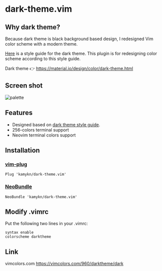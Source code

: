 # dark-theme.vim

## Why dark theme?

Because dark theme is black background based design, I redesigned Vim color scheme with a modern theme.

[Here](https://material.io/design/color/dark-theme.html) is a style guide for the dark theme.
This plugin is for redesigning color scheme according to this style guide.

Dark theme 👉 https://material.io/design/color/dark-theme.html

## Screen shot

![palette](https://github.com/kamykn/dark-theme.vim/blob/master/src/screenshot.png?raw=true)

## Features

- Designed based on [dark theme style guide](https://material.io/design/color/dark-theme.html#usage).
- 256-colors terminal support
- Neovim terminal colors support

## Installation

### [vim-plug](https://github.com/junegunn/vim-plug)

```vimscript
Plug 'kamykn/dark-theme.vim'
```

### [NeoBundle](https://github.com/Shougo/neobundle.vim)

```vimscript
NeoBundle 'kamykn/dark-theme.vim'
```

## Modify .vimrc

Put the following two lines in your .vimrc:

```vimscript
syntax enable
colorscheme darktheme
```

## Link

vimcolors.com
https://vimcolors.com/960/darktheme/dark
